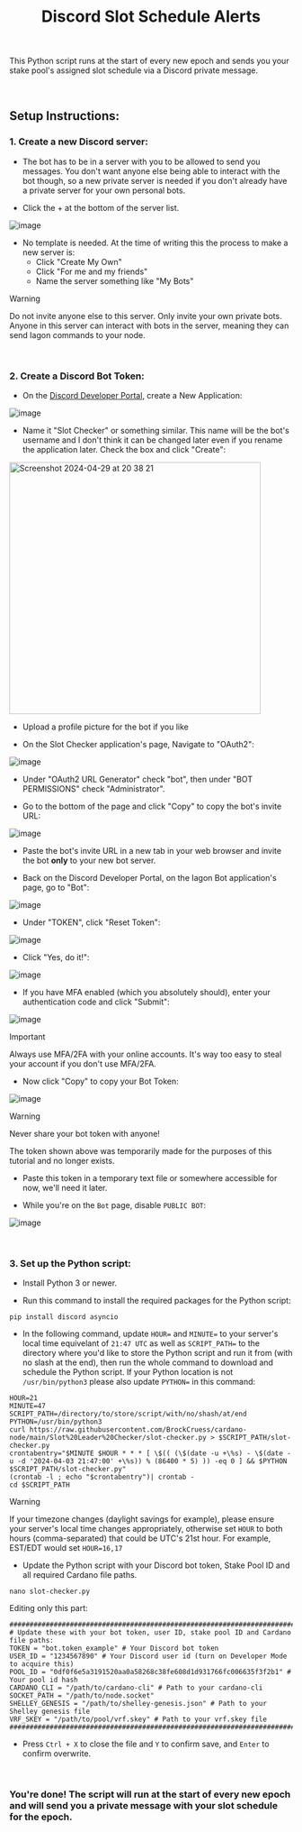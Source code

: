 <h1 align="center">
Discord Slot Schedule Alerts<br/><br/>
</h1>

This Python script runs at the start of every new epoch and sends you your stake pool's assigned slot schedule via a Discord private message.

<br/>

## Setup Instructions:

### 1. Create a new Discord server:

- The bot has to be in a server with you to be allowed to send you messages. You don't want anyone else being able to interact with the bot though, so a new private server is needed if you don't already have a private server for your own personal bots.

- Click the + at the bottom of the server list.

![image](https://github.com/BrockCruess/Iagon/assets/54557110/38c0d805-6d19-4149-847c-f312dad9b879)

- No template is needed. At the time of writing this the process to make a new server is:
  - Click "Create My Own"
  - Click "For me and my friends"
  - Name the server something like "My Bots"

> [!WARNING]
> Do not invite anyone else to this server. Only invite your own private bots. Anyone in this server can interact with bots in the server, meaning they can send Iagon commands to your node.



<br/>

### 2. Create a Discord Bot Token:

- On the [Discord Developer Portal](https://discord.com/developers/applications), create a New Application:

![image](https://github.com/BrockCruess/Iagon/assets/54557110/d139547e-d7f9-4d3b-859f-f67f901f6c08)

- Name it "Slot Checker" or something similar. This name will be the bot's username and I don't think it can be changed later even if you rename the application later. Check the box and click "Create":

<img width="447" alt="Screenshot 2024-04-29 at 20 38 21" src="https://github.com/BrockCruess/cardano-node/assets/54557110/592d5d75-e98f-43fc-b715-4e3d12f70f3c">

- Upload a profile picture for the bot if you like

- On the Slot Checker application's page, Navigate to "OAuth2":

![image](https://github.com/BrockCruess/Iagon/assets/54557110/8182391c-278b-42be-876a-5fc97c28457c)

- Under "OAuth2 URL Generator" check "bot", then under "BOT PERMISSIONS" check "Administrator".

- Go to the bottom of the page and click "Copy" to copy the bot's invite URL:

![image](https://github.com/BrockCruess/Iagon/assets/54557110/5bb3f5f7-a6e5-464e-ac18-df16d5a99b26)

- Paste the bot's invite URL in a new tab in your web browser and invite the bot **only** to your new bot server.

- Back on the Discord Developer Portal, on the Iagon Bot application's page, go to "Bot":

![image](https://github.com/BrockCruess/Iagon/assets/54557110/9d6b3036-ccdb-4892-92ac-848bfc8b662e)

- Under "TOKEN", click "Reset Token":

![image](https://github.com/BrockCruess/Iagon/assets/54557110/d7ded603-8e13-4b14-a018-912305a493be)

- Click "Yes, do it!":

![image](https://github.com/BrockCruess/Iagon/assets/54557110/9bfa13a9-3946-4333-a4da-0f11b3c9ef95)

- If you have MFA enabled (which you absolutely should), enter your authentication code and click "Submit":

![image](https://github.com/BrockCruess/Iagon/assets/54557110/c7c90788-f96d-4a57-aa39-43d2c822cdde)

> [!IMPORTANT]
> Always use MFA/2FA with your online accounts. It's way too easy to steal your account if you don't use MFA/2FA.

- Now click "Copy" to copy your Bot Token:

![image](https://github.com/BrockCruess/Iagon/assets/54557110/006bf318-0462-4941-95ae-9c051d83b7a4)

> [!WARNING]
> Never share your bot token with anyone!
> 
> The token shown above was temporarily made for the purposes of this tutorial and no longer exists.

- Paste this token in a temporary text file or somewhere accessible for now, we'll need it later.

- While you're on the `Bot` page, disable `PUBLIC BOT`:

![image](https://github.com/BrockCruess/Iagon/assets/54557110/19b84941-f6c5-4a4d-97f6-baa62754a5a5)



<br/>

### 3. Set up the Python script:

- Install Python 3 or newer.

- Run this command to install the required packages for the Python script:
```
pip install discord asyncio
```

- In the following command, update `HOUR=` and `MINUTE=` to your server's local time equivelant of `21:47 UTC` as well as `SCRIPT_PATH=` to the directory where you'd like to store the Python script and run it from (with no slash at the end), then run the whole command to download and schedule the Python script. If your Python location is not `/usr/bin/python3` please also update `PYTHON=` in this command:
```
HOUR=21
MINUTE=47
SCRIPT_PATH=/directory/to/store/script/with/no/shash/at/end
PYTHON=/usr/bin/python3
curl https://raw.githubusercontent.com/BrockCruess/cardano-node/main/Slot%20Leader%20Checker/slot-checker.py > $SCRIPT_PATH/slot-checker.py
crontabentry="$MINUTE $HOUR * * * [ \$(( (\$(date -u +\%s) - \$(date -u -d '2024-04-03 21:47:00' +\%s)) % (86400 * 5) )) -eq 0 ] && $PYTHON $SCRIPT_PATH/slot-checker.py"
(crontab -l ; echo "$crontabentry")| crontab -
cd $SCRIPT_PATH
```

> [!WARNING]
> If your timezone changes (daylight savings for example), please ensure your server's local time changes appropriately, otherwise set `HOUR` to both hours (comma-separated) that could be UTC's 21st hour. For example, EST/EDT would set `HOUR=16,17`

- Update the Python script with your Discord bot token, Stake Pool ID and all required Cardano file paths.
```
nano slot-checker.py
```
Editing only this part:
```
##########################################################################################
# Update these with your bot token, user ID, stake pool ID and Cardano file paths:
TOKEN = "bot.token_example" # Your Discord bot token
USER_ID = "1234567890" # Your Discord user id (turn on Developer Mode to acquire this)
POOL_ID = "0df0f6e5a3191520aa0a58268c38fe608d1d931766fc006635f3f2b1" # Your pool id hash
CARDANO_CLI = "/path/to/cardano-cli" # Path to your cardano-cli
SOCKET_PATH = "/path/to/node.socket"
SHELLEY_GENESIS = "/path/to/shelley-genesis.json" # Path to your Shelley genesis file
VRF_SKEY = "/path/to/pool/vrf.skey" # Path to your vrf.skey file
##########################################################################################
```

- Press `Ctrl + X` to close the file and `Y` to confirm save, and `Enter` to confirm overwrite.

<br/>

### You're done! The script will run at the start of every new epoch and will send you a private message with your slot schedule for the epoch.
